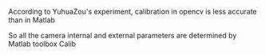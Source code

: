 According to YuhuaZou's experiment, calibration in opencv is less accurate than in Matlab

So all the camera internal and external parameters are determined by Matlab toolbox Calib
